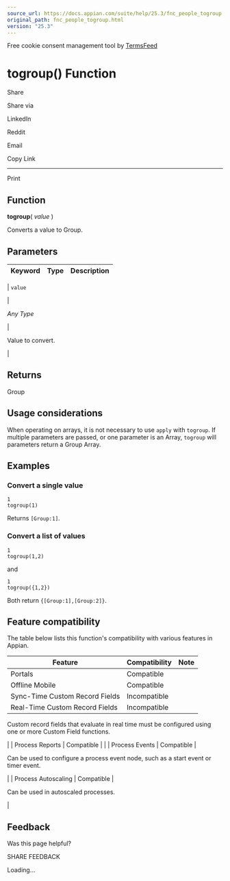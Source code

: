 ```yaml
---
source_url: https://docs.appian.com/suite/help/25.3/fnc_people_togroup.html
original_path: fnc_people_togroup.html
version: "25.3"
---
```


Free cookie consent management tool by [TermsFeed](https://www.termsfeed.com/)

# togroup() Function

Share

Share via

LinkedIn

Reddit

Email

Copy Link

* * *

Print

## Function

**togroup**( _value_ )

Converts a value to Group.

## Parameters

| Keyword | Type | Description |
| --- | --- | --- |
|
`value`

 |

_Any Type_

 |

Value to convert.

 |

## Returns

Group

## Usage considerations

When operating on arrays, it is not necessary to use `apply` with `togroup`. If multiple parameters are passed, or one parameter is an Array, `togroup` will parameters return a Group Array.

## Examples

### Convert a single value

```
1
togroup(1)
```

Returns `[Group:1]`.

### Convert a list of values

```
1
togroup(1,2)
```

and

```
1
togroup({1,2})
```

Both return `{[Group:1],[Group:2]}`.

## Feature compatibility

The table below lists this function's compatibility with various features in Appian.

| Feature | Compatibility | Note |
| --- | --- | --- |
| Portals | Compatible |  |
| Offline Mobile | Compatible |  |
| Sync-Time Custom Record Fields | Incompatible |  |
| Real-Time Custom Record Fields | Incompatible |
Custom record fields that evaluate in real time must be configured using one or more Custom Field functions.

 |
| Process Reports | Compatible |  |
| Process Events | Compatible |

Can be used to configure a process event node, such as a start event or timer event.

 |
| Process Autoscaling | Compatible |

Can be used in autoscaled processes.

 |

## Feedback

Was this page helpful?

SHARE FEEDBACK

Loading...